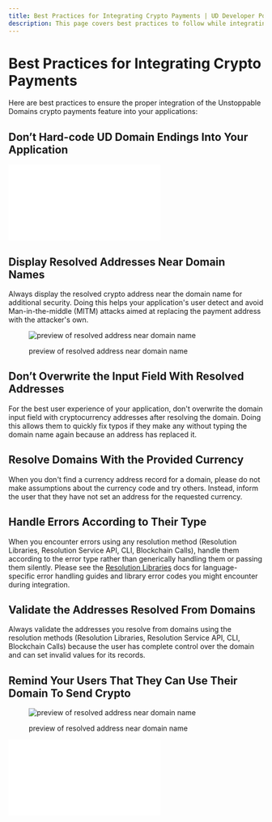 ```yaml
---
title: Best Practices for Integrating Crypto Payments | UD Developer Portal
description: This page covers best practices to follow while integrating crypto payments.
---
```


# Best Practices for Integrating Crypto Payments

Here are best practices to ensure the proper integration of the Unstoppable Domains crypto payments feature into your applications:

## Don’t Hard-code UD Domain Endings Into Your Application

<embed src="/snippets/_new_tld_warning.md" />

## Display Resolved Addresses Near Domain Names

Always display the resolved crypto address near the domain name for additional security. Doing this helps your application's user detect and avoid Man-in-the-middle (MITM) attacks aimed at replacing the payment address with the attacker's own.

<figure>

![preview of resolved address near domain name](/images/successful-domain-resolving.png '#width=50%')

<figcaption>preview of resolved address near domain name</figcaption>
</figure>

## Don’t Overwrite the Input Field With Resolved Addresses

For the best user experience of your application, don't overwrite the domain input field with cryptocurrency addresses after resolving the domain. Doing this allows them to quickly fix typos if they make any without typing the domain name again because an address has replaced it.

## Resolve Domains With the Provided Currency

When you don't find a currency address record for a domain, please do not make assumptions about the currency code and try others. Instead, inform the user that they have not set an address for the requested currency.

## Handle Errors According to Their Type

When you encounter errors using any resolution method (Resolution Libraries, Resolution Service API, CLI, Blockchain Calls), handle them according to the error type rather than generically handling them or passing them silently. Please see the [Resolution Libraries](/developer-toolkit/resolution-integration-methods/resolution-libraries/libraries-overview.md) docs for language-specific error handling guides and library error codes you might encounter during integration.

## Validate the Addresses Resolved From Domains

Always validate the addresses you resolve from domains using the resolution methods (Resolution Libraries, Resolution Service API, CLI, Blockchain Calls) because the user has complete control over the domain and can set invalid values for its records.

## Remind Your Users That They Can Use Their Domain To Send Crypto

<figure>

![preview of resolved address near domain name](/images/domain-btc-resolving-example.png '#width=60%')

<figcaption>preview of resolved address near domain name</figcaption>
</figure>

<embed src="/snippets/_discord.md" />
